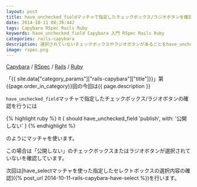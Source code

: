 ```yaml
---
layout: post
title: have_unchecked_fieldマッチャで指定したチェックボックス/ラジオボタンを確認する
date: 2014-10-11 08:39:44J
tags: Capybara RSpec Rails Ruby
keywords: have_unchecked_field Capybara 入門 RSpec Rails Ruby
categories: rails-capybara
description: 選択されていないチェックボックスやラジオボタンがあることをhave_unchecked_fieldマッチャで確認します。
image: rspec.png
---
```

[Capybara](/tags/capybara/) / [RSpec](/tags/rspec/) / [Rails](/tags/rails/) / [Ruby](/tags/ruby/)

「{{ site.data["category_params"]["rails-capybara"]["title"]}}」第{{page.order_in_category}}回の今回は{{ page.description }}

`have_unchecked_field`マッチャで指定したチェックボックス/ラジオボタンの確認を行うには

{% highlight ruby %}
it { should have_unchecked_field 'publish', with: '公開しない' }
{% endhighlight %}

のようにマッチャを使います。

この場合は「公開しない」のチェックボックスまたはラジオボタンが選択されていないを確認しています。

次回は[have_selectマッチャを使った指定したセレクトボックスの選択内容の確認]({% post_url 2014-10-11-rails-capybara-have-select %})を行います。
